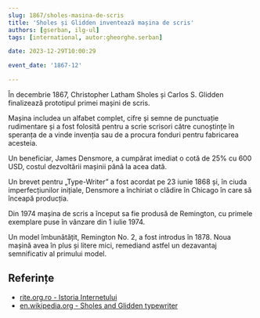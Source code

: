 ```yaml
---
slug: 1867/sholes-masina-de-scris
title: 'Sholes și Glidden inventează mașina de scris'
authors: [gserban, ilg-ul]
tags: [international, autor:gheorghe.serban]

date: 2023-12-29T10:00:29

event_date: '1867-12'

---
```


În decembrie 1867, Christopher Latham Sholes și Carlos S. Glidden
finalizează prototipul primei mașini de scris.

<!-- truncate -->

Mașina includea un alfabet complet, cifre și semne de punctuație
rudimentare și a fost folosită pentru a scrie scrisori către
cunoștințe în speranța de a vinde invenția sau de a procura fonduri
pentru fabricarea acesteia.

Un beneficiar, James Densmore, a cumpărat imediat o cotă de 25%
cu 600 USD, costul dezvoltării mașinii până la acea dată.

Un brevet pentru „Type-Writer” a fost acordat pe 23 iunie 1868 și,
în ciuda imperfecțiunilor inițiale, Densmore a închiriat o clădire
în Chicago în care să înceapă producția.

Din 1974 mașina de scris a început sa fie produsă de Remington,
cu primele exemplare puse în vânzare din 1 iulie 1974.

Un model îmbunătățit, Remington No. 2, a fost introdus în 1878.
Noua mașină avea în plus și litere mici, remediand astfel un
dezavantaj semnificativ al primului model.

## Referințe

- [rite.org.ro - Istoria Internetului](https://rite.org.ro/istoria-internetului/)
- [en.wikipedia.org - Sholes and Glidden typewriter](https://en.wikipedia.org/wiki/Sholes_and_Glidden_typewriter)
